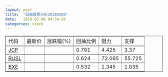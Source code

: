 ```yaml
---
layout: post
title:  "回抽股票分析20180308"
date:   2018-03-08 04:34:26
categories: stock
---
```

<script type="text/javascript">
var stockList = []
stockList.push('gb_jcp');
stockList.push('gb_rusl');
stockList.push('gb_bxe');
</script>
<table border="1">
 <tr>
 <td>代码</td>
 <td>最新价</td>
 <td>涨跌幅(%)</td>
 <td>回抽比例</td>
 <td>阻力</td>
 <td>支撑</td>
</tr>
  <tr id="jcp">
  <td><a href="http://stock.finance.sina.com.cn/usstock/quotes/JCP.html" target="_blank">JCP</a></td><td></td><td></td><td>0.791</td><td>4.425</td><td>3.37</td></tr>
  <tr id="rusl">
  <td><a href="http://stock.finance.sina.com.cn/usstock/quotes/RUSL.html" target="_blank">RUSL</a></td><td></td><td></td><td>0.624</td><td>72.065</td><td>55.725</td></tr>
  <tr id="bxe">
  <td><a href="http://stock.finance.sina.com.cn/usstock/quotes/BXE.html" target="_blank">BXE</a></td><td></td><td></td><td>0.532</td><td>1.345</td><td>1.035</td></tr>
</table>
